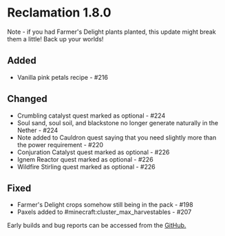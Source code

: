 # Reclamation 1.8.0
Note - if you had Farmer's Delight plants planted, this update might break them a little! Back up your worlds!

## Added
* Vanilla pink petals recipe - #216


## Changed
* Crumbling catalyst quest marked as optional - #224
* Soul sand, soul soil, and blackstone no longer generate naturally in the Nether - #224
* Note added to Cauldron quest saying that you need slightly more than the power requirement - #220
* Conjuration Catalyst quest marked as optional - #226
* Ignem Reactor quest marked as optional - #226
* Wildfire Stirling quest marked as optional - #226


## Fixed
* Farmer's Delight crops somehow still being in the pack - #198
* Paxels added to #minecraft:cluster_max_harvestables - #207


Early builds and bug reports can be accessed from the [GitHub.](https://github.com/ACCBDD/reclamation-dev)